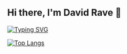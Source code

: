 ## Hi there, I'm David Rave 👋

<a href="https://git.io/typing-svg"><img src="https://readme-typing-svg.demolab.com?font=Poppins&size=24&pause=1000&color=0A71D4&width=435&lines=Welcome+to+my+GitHub+Profile!;I'm+Full+Stack+Web+Developer;Always+learning+new+things!" alt="Typing SVG" /></a>

[![Top Langs](https://github-readme-stats.vercel.app/api/top-langs/?username=davidrave-dev)](https://github.com/davidrave-dev/github-readme-stats)

<!--
**davidrave-dev/davidrave-dev** is a ✨ _special_ ✨ repository because its `README.md` (this file) appears on your GitHub profile.

Here are some ideas to get you started:

- 🔭 I’m currently working on ...
- 🌱 I’m currently learning ...
- 👯 I’m looking to collaborate on ...
- 🤔 I’m looking for help with ...
- 💬 Ask me about ...
- 📫 How to reach me: ...
- 😄 Pronouns: ...
- ⚡ Fun fact: ...
-->
